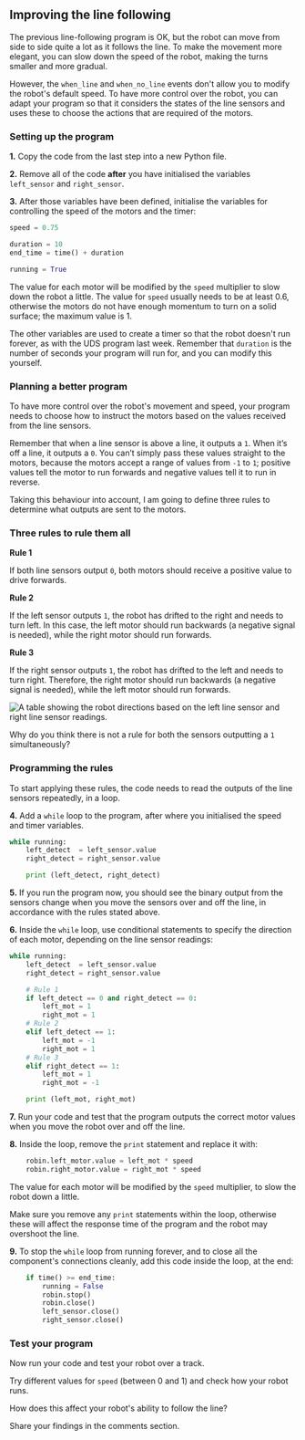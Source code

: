 ## Improving the line following

The previous line-following program is OK, but the robot can move from side to side quite a lot as it follows the line. To make the movement more elegant, you can slow down the speed of the robot, making the turns smaller and more gradual.

However, the `when_line` and `when_no_line` events don't allow you to modify the robot's default speed. To have more control over the robot, you can adapt your program so that it considers the states of the line sensors and uses these to choose the actions that are required of the motors.

### Setting up the program

**1.** Copy the code from the last step into a new Python file.

**2.** Remove all of the code **after** you have initialised the variables `left_sensor` and `right_sensor`.

**3.** After those variables have been defined, initialise the variables for controlling the speed of the motors and the timer:

~~~ python
speed = 0.75

duration = 10
end_time = time() + duration

running = True
~~~

The value for each motor will be modified by the `speed` multiplier to slow down the robot a little. The value for `speed` usually needs to be at least 0.6, otherwise the motors do not have enough momentum to turn on a solid surface; the maximum value is 1.

The other variables are used to create a timer so that the robot doesn't run forever, as with the UDS program last week. Remember that `duration` is the number of seconds your program will run for, and you can modify this yourself.

### Planning a better program

To have more control over the robot's movement and speed, your program needs to choose how to instruct the motors based on the values received from the line sensors.

Remember that when a line sensor is above a line, it outputs a `1`. When it’s off a line, it outputs a `0`. You can’t simply pass these values straight to the motors, because the motors accept a range of values from `-1` to `1`; positive values tell the motor to run forwards and negative values tell it to run in reverse.

Taking this behaviour into account, I am going to define three rules to determine what outputs are sent to the motors.

### Three rules to rule them all

**Rule 1**

If both line sensors output `0`, both motors should receive a positive value to drive forwards.

**Rule 2**

If the left sensor outputs `1`, the robot has drifted to the right and needs to turn left. In this case, the left motor should run backwards (a negative signal is needed), while the right motor should run forwards.

**Rule 3**

If the right sensor outputs `1`, the robot has drifted to the left and needs to turn right. Therefore, the right motor should run backwards (a negative signal is needed), while the left motor should run forwards.

![A table showing the robot directions based on the left line sensor and right line sensor readings.](https://rpf-futurelearn.s3-eu-west-1.amazonaws.com/Robotics+-+Robot+Buggy/Illustration/37-3_9-table-sensor-values.png)

Why do you think there is not a rule for both the sensors outputting a `1` simultaneously?

### Programming the rules

To start applying these rules, the code needs to read the outputs of the line sensors repeatedly, in a loop.

**4.** Add a `while` loop to the program, after where you initialised the speed and timer variables.

~~~ python
while running:
    left_detect  = left_sensor.value
    right_detect = right_sensor.value

	print (left_detect, right_detect)
~~~

**5.** If you run the program now, you should see the binary output from the sensors change when you move the sensors over and off the line, in accordance with the rules stated above.

**6.** Inside the `while` loop, use conditional statements to specify the direction of each motor, depending on the line sensor readings:

~~~ python
while running:
    left_detect  = left_sensor.value
    right_detect = right_sensor.value

    # Rule 1
    if left_detect == 0 and right_detect == 0:
        left_mot = 1
        right_mot = 1
    # Rule 2
    elif left_detect == 1:
        left_mot = -1
        right_mot = 1
    # Rule 3
    elif right_detect == 1:
        left_mot = 1
        right_mot = -1

	print (left_mot, right_mot)    
~~~

**7.** Run your code and test that the program outputs the correct motor values when you move the robot over and off the line.

**8.** Inside the loop, remove the `print` statement and replace it with:

~~~ python
    robin.left_motor.value = left_mot * speed
    robin.right_motor.value = right_mot * speed
~~~

The value for each motor will be modified by the `speed` multiplier, to slow the robot down a little.

Make sure you remove any `print` statements within the loop, otherwise these will affect the response time of the program and the robot may overshoot the line.

**9.** To stop the `while` loop from running forever, and to close all the component's connections cleanly, add this code inside the loop, at the end:

~~~ python
    if time() >= end_time:
        running = False
        robin.stop()
        robin.close()
        left_sensor.close()
        right_sensor.close()
~~~

### Test your program

Now run your code and test your robot over a track.

Try different values for `speed` (between 0 and 1) and check how your robot runs.

How does this affect your robot's ability to follow the line?

Share your findings in the comments section.
